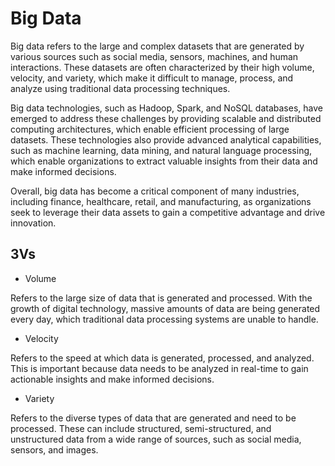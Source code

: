 
# Big Data

Big data refers to the large and complex datasets that are generated by various sources such as social media, sensors, machines, and human interactions. These datasets are often characterized by their high volume, velocity, and variety, which make it difficult to manage, process, and analyze using traditional data processing techniques.

Big data technologies, such as Hadoop, Spark, and NoSQL databases, have emerged to address these challenges by providing scalable and distributed computing architectures, which enable efficient processing of large datasets. These technologies also provide advanced analytical capabilities, such as machine learning, data mining, and natural language processing, which enable organizations to extract valuable insights from their data and make informed decisions.

Overall, big data has become a critical component of many industries, including finance, healthcare, retail, and manufacturing, as organizations seek to leverage their data assets to gain a competitive advantage and drive innovation.

## 3Vs

* Volume

Refers to the large size of data that is generated and processed. With the growth of digital technology, massive amounts of data are being generated every day, which traditional data processing systems are unable to handle.

* Velocity

Refers to the speed at which data is generated, processed, and analyzed. This is important because data needs to be analyzed in real-time to gain actionable insights and make informed decisions.

* Variety

Refers to the diverse types of data that are generated and need to be processed. These can include structured, semi-structured, and unstructured data from a wide range of sources, such as social media, sensors, and images.
